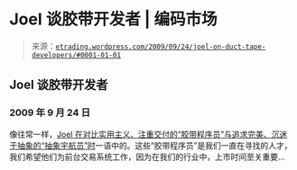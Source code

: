 <!--yml

分类：未分类

日期：2024-05-12 19:38:50

-->

# Joel 谈胶带开发者 | 编码市场

> 来源：[`etrading.wordpress.com/2009/09/24/joel-on-duct-tape-developers/#0001-01-01`](https://etrading.wordpress.com/2009/09/24/joel-on-duct-tape-developers/#0001-01-01)

## Joel 谈胶带开发者

### 2009 年 9 月 24 日

像往常一样，[Joel 在对比实用主义、注重交付的“胶带程序员”与追求完美、沉迷于抽象的“抽象宇航员”时](http://www.joelonsoftware.com/items/2009/09/23.html)一语中的。这些“胶带程序员”是我们一直在寻找的人才，我们希望他们为前台交易系统工作，因为在我们的行业中，上市时间至关重要…
